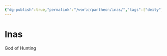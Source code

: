 ```yaml
---
{"dg-publish":true,"permalink":"/world/pantheon/inas/","tags":["deity"],"noteIcon":""}
---
```


# Inas
God of Hunting